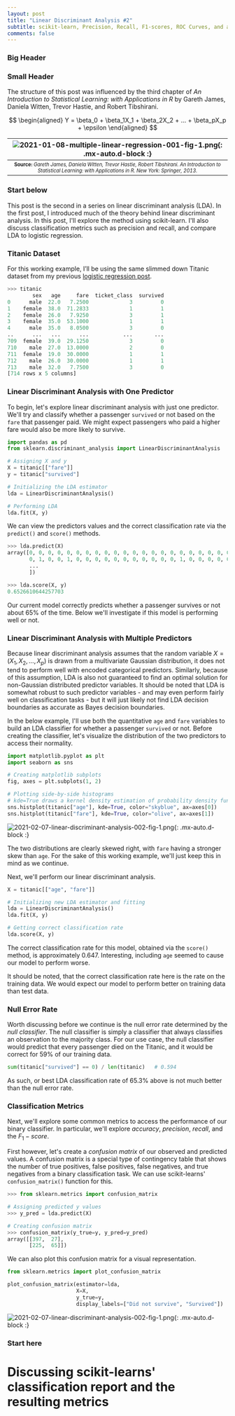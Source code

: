```yaml
---
layout: post
title: "Linear Discriminant Analysis #2"
subtitle: scikit-learn, Precision, Recall, F1-scores, ROC Curves, and a comparison to Logistic Regression
comments: false
---
```


### Big Header

### Small Header

The structure of this post was influenced by the third chapter of *An Introduction to Statistical Learning: with Applications in R* by Gareth James, Daniela Witten, Trevor Hastie, and Robert Tibshirani.

$$
\begin{aligned} 
Y = \beta_0 + \beta_1X_1 + \beta_2X_2 + ... + \beta_pX_p + \epsilon 
\end{aligned}
$$

| ![2021-01-08-multiple-linear-regression-001-fig-1.png](/assets/img/2021-01-08-multiple-linear-regression-001-fig-1.png){: .mx-auto.d-block :} |
| :--: |
| <sub><sup>**Source:** *Gareth James, Daniela Witten, Trevor Hastie, Robert Tibshirani. An Introduction to Statistical Learning: with Applications in R. New York: Springer, 2013.* |

### Start below

This post is the second in a series on linear discriminant analysis (LDA).  In the first post, I introduced much of the theory behind linear discriminant analysis.  In this post, I'll explore the method using scikit-learn.  I'll also discuss classification metrics such as precision and recall, and compare LDA to logistic regression.

### Titanic Dataset

For this working example, I’ll be using the same slimmed down Titanic dataset from my previous [logistic regression post](https://ethanwicker.com/2021-01-27-logistic-regression-002/).

```python
>>> titanic
        sex   age     fare  ticket_class  survived
0      male  22.0   7.2500             3         0
1    female  38.0  71.2833             1         1
2    female  26.0   7.9250             3         1
3    female  35.0  53.1000             1         1
4      male  35.0   8.0500             3         0
..      ...   ...      ...           ...       ...
709  female  39.0  29.1250             3         0
710    male  27.0  13.0000             2         0
711  female  19.0  30.0000             1         1
712    male  26.0  30.0000             1         1
713    male  32.0   7.7500             3         0
[714 rows x 5 columns]
```

### Linear Discriminant Analysis with One Predictor

To begin, let's explore linear discriminant analysis with just one predictor.  We'll try and classify whether a passenger `survived` or not based on the `fare` that passenger paid.  We might expect passengers who paid a higher fare would also be more likely to survive.

```python
import pandas as pd
from sklearn.discriminant_analysis import LinearDiscriminantAnalysis

# Assigning X and y
X = titanic[["fare"]]
y = titanic["survived"]

# Initializing the LDA estimator
lda = LinearDiscriminantAnalysis()

# Performing LDA
lda.fit(X, y)
```

We can view the predictors values and the correct classification rate via the `predict()` and `score()` methods.

```python
>>> lda.predict(X)
array([0, 0, 0, 0, 0, 0, 0, 0, 0, 0, 0, 0, 0, 0, 0, 0, 0, 0, 0, 0, 0, 0,
       0, 1, 0, 0, 1, 0, 0, 0, 0, 0, 0, 0, 0, 0, 0, 0, 1, 0, 0, 0, 0, 0,
       ...
       ])

>>> lda.score(X, y)
0.6526610644257703
```

Our current model correctly predicts whether a passenger survives or not about 65% of the time.  Below we'll investigate if this model is performing well or not.

### Linear Discriminant Analysis with Multiple Predictors

Because linear discriminant analysis assumes that the random variable $X = (X_1, X_2, \ldots, X_p)$ is drawn from a multivariate Gaussian distribution, it does not tend to perform well with encoded categorical predictors.  Similarly, because of this assumption, LDA is also not guaranteed to find an optimal solution for non-Gaussian distributed predictor variables.  It should be noted that LDA is somewhat robust to such predictor variables - and may even perform fairly well on classification tasks - but it will just likely not find LDA decision boundaries as accurate as Bayes decision boundaries.

In the below example, I'll use both the quantitative `age` and `fare` variables to build an LDA classifier for whether a passenger `survived` or not.  Before creating the classifier, let's visualize the distribution of the two predictors to access their normality.

```python
import matplotlib.pyplot as plt
import seaborn as sns

# Creating matplotlib subplots
fig, axes = plt.subplots(1, 2)

# Plotting side-by-side histograms
# kde=True draws a kernel density estimation of probability density function
sns.histplot(titanic["age"], kde=True, color="skyblue", ax=axes[0])
sns.histplot(titanic["fare"], kde=True, color="olive", ax=axes[1])
```

![2021-02-07-linear-discriminant-analysis-002-fig-1.png](/assets/img/2021-02-07-linear-discriminant-analysis-002-fig-1.png){: .mx-auto.d-block :}

The two distributions are clearly skewed right, with `fare` having a stronger skew than `age`.  For the sake of this working example, we'll just keep this in mind as we continue.

Next, we'll perform our linear discriminant analysis.

```python
X = titanic[["age", "fare"]]

# Initializing new LDA estimator and fitting
lda = LinearDiscriminantAnalysis()
lda.fit(X, y)

# Getting correct classification rate
lda.score(X, y)
```

The correct classification rate for this model, obtained via the `score()` method, is approximately 0.647.  Interesting, including `age` seemed to cause our model to perform worse.

It should be noted, that the correct classification rate here is the rate on the training data.  We would expect our model to perform better on training data than test data.

### Null Error Rate

Worth discussing before we continue is the null error rate determined by the *null classifier*.  The null classifier is simply a classifier that always classifies an observation to the majority class.  For our use case, the null classifier would predict that every passenger died on the Titanic, and it would be correct for 59% of our training data.

```python
sum(titanic["survived"] == 0) / len(titanic)   # 0.594
```

As such, or best LDA classification rate of 65.3% above is not much better than the null error rate. 

### Classification Metrics

Next, we'll explore some common metrics to access the performance of our binary classifier.  In particular, we'll explore *accuracy*, *precision*, *recall*, and the $F_1-score$.

First however, let's create a *confusion matrix* of our observed and predicted values.  A confusion matrix is a special type of contingency table that shows the number of true positives, false positives, false negatives, and true negatives from a binary classification task.  We can use scikit-learns' `confusion_matrix()` function for this.

```python
>>> from sklearn.metrics import confusion_matrix

# Assigning predicted y values
>>> y_pred = lda.predict(X)

# Creating confusion matrix
>>> confusion_matrix(y_true=y, y_pred=y_pred)
array([[397,  27],
       [225,  65]])
```

We can also plot this confusion matrix for a visual representation.

```python
from sklearn.metrics import plot_confusion_matrix

plot_confusion_matrix(estimator=lda,
                      X=X,
                      y_true=y,
                      display_labels=["Did not survive", "Survived"])
```

![2021-02-07-linear-discriminant-analysis-002-fig-1.png](/assets/img/2021-02-07-linear-discriminant-analysis-002-fig-1.png){: .mx-auto.d-block :}

### Start here
# Discussing scikit-learns' classification report and the resulting metrics





